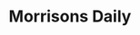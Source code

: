 ---
title: "Morrisons Daily"
url: /cleethorpes/morrisons-daily-middlethorpe-road/
shop: Lebensmittel
---